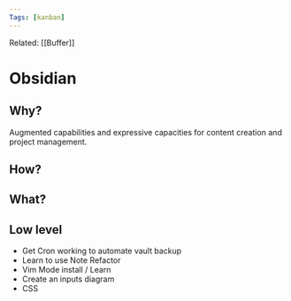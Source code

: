 ```yaml
---
Tags: [kanban]
---
```

Related: [[Buffer]]
# Obsidian

## Why?
Augmented capabilities and expressive capacities for content creation and project management.

## How?

## What?



## Low level
- Get Cron working to automate vault backup 
- Learn to use Note Refactor
- Vim Mode install / Learn
- Create an inputs diagram
- CSS